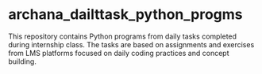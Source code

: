 # archana_dailttask_python_progms
This repository contains Python programs from daily tasks completed during internship class. The tasks are based on assignments and exercises from LMS platforms focused on daily coding practices and concept building.
